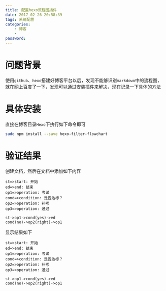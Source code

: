 ```yaml
---
title: 配置hexo流程图插件
date: 2017-02-26 20:58:39
tags: 系统配置
categories: 
    - 博客
    - 
password: 
---
```



# 问题背景
使用`github`、`hexo`搭建好博客平台以后，发现不能够识别`markdown`中的流程图，就在网上百度了一下，发现可以通过安装插件来解决，现在记录一下具体的方法

# 具体安装

直接在博客目录`Hexo`下执行如下命令即可
```bash
sudo npm install --save hexo-filter-flowchart
```

# 验证结果

创建文档，然后在文档中添加如下内容

```
st=>start: 开始
ed=>end: 结束
op1=>operation: 考试
cond=>condition: 是否达标？
op2=>operation: 补考
op3=>operation: 通过

st->op1->cond(yes)->ed
cond(no)->op2(right)->op1
```
显示结果如下

```flow
st=>start: 开始
ed=>end: 结束
op1=>operation: 考试
cond=>condition: 是否达标？
op2=>operation: 补考
op3=>operation: 通过

st->op1->cond(yes)->ed
cond(no)->op2(right)->op1
```
